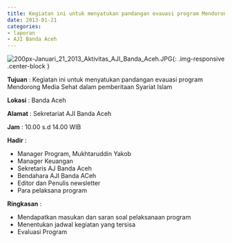 ```yaml
---
title: Kegiatan ini untuk menyatukan pandangan evauasi program Mendorong Media Sehat dalam pemberitaan Syariat Islam
date: 2013-01-21
categories:
- laporan
- AJI Banda Aceh
---
```


![200px-Januari_21_2013_Aktivitas_AJI_Banda_Aceh.JPG](/uploads/200px-Januari_21_2013_Aktivitas_AJI_Banda_Aceh.JPG){: .img-responsive .center-block }

**Tujuan** : Kegiatan ini untuk menyatukan pandangan evauasi program Mendorong Media Sehat dalam pemberitaan Syariat Islam

**Lokasi** : Banda Aceh 

**Alamat** : Sekretariat AJI Banda Aceh 

**Jam** : 10.00 s.d 14.00 WIB 

**Hadir** : 
* Manager Program, Mukhtaruddin Yakob
* Manager Keuangan
* Sekretaris AJ Banda Aceh
* Bendahara AJI Banda ACeh
* Editor dan Penulis newsletter
* Para pelaksana program 

**Ringkasan** : 
* Mendapatkan masukan dan saran soal pelaksanaan program
* Menentukan jadwal kegiatan yang tersisa
* Evaluasi Program
